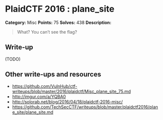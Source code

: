 # PlaidCTF 2016 : plane_site

**Category:** Misc
**Points:** 75
**Solves:** 438
**Description:**

> What? You can’t see the flag?

## Write-up

(TODO)

## Other write-ups and resources

* <https://github.com/VulnHub/ctf-writeups/blob/master/2016/plaidctf/Misc_plane_site_75.md>
* http://imgur.com/a/YQBA0
* http://solorab.net/blog/2016/04/18/plaidctf-2016-misc/
* https://github.com/TechSecCTF/writeups/blob/master/plaidctf2016/plane_site/plane_site.md
